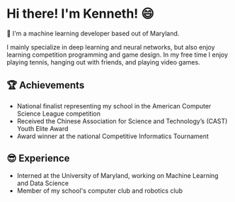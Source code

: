 # Hi there! I'm Kenneth! :smile:

👋 I'm a machine learning developer based out of Maryland. 

I mainly specialize in deep learning and neural networks, but also enjoy learning competition programming and game design. In my free time I enjoy playing tennis, hanging out with friends, and playing video games.

## :trophy: Achievements
- National finalist representing my school in the American Computer Science League competition
- Received the Chinese Association for Science and Technology’s (CAST) Youth Elite Award
- Award winner at the national Competitive Informatics Tournament

## :sunglasses: Experience
- Interned at the University of Maryland, working on Machine Learning and Data Science 
- Member of my school's computer club and robotics club

